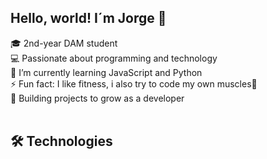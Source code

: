 ## Hello, world! I´m Jorge 👋
🎓 2nd-year DAM student <br>
💻 Passionate about programming and technology <br>
🌱 I’m currently learning JavaScript and Python <br>
⚡ Fun fact: I like fitness, i also try to code my own muscles💪 <br>
🚀 Building projects to grow as a developer <br>
<br>
## 🛠️ Technologies <br>

